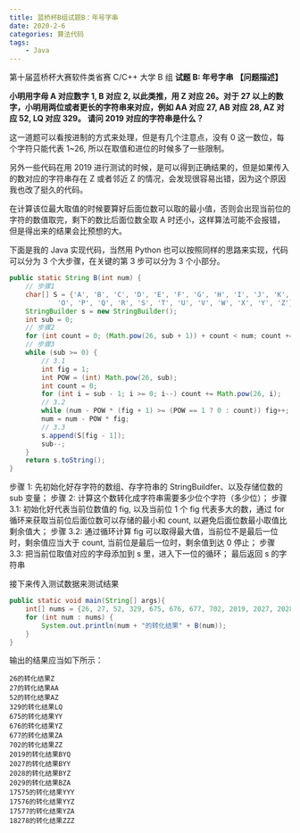 ```yaml
---
title: 蓝桥杯B组试题B：年号字串
date: 2020-2-6
categories: 算法代码
tags:
    - Java
---
```


第十届蓝桥杯大赛软件类省赛 C/C++ 大学 B 组
**试题 B: 年号字串**
**【问题描述】**

**小明用字母 A 对应数字 1, B 对应 2, 以此类推，用 Z 对应 26。对于 27 以上的数字，小明用两位或者更长的字符串来对应，例如 AA 对应 27, AB 对应 28, AZ 对应 52, LQ 对应 329。**
**请问 2019 对应的字符串是什么？**

<!--more-->

这一道题可以看按进制的方式来处理，但是有几个注意点，没有 0 这一数位，每个字符只能代表 1~26, 所以在取值和进位的时候多了一些限制。

另外一些代码在用 2019 进行测试的时候，是可以得到正确结果的，但是如果传入的数对应的字符串存在 Z 或者邻近 Z 的情况，会发现很容易出错，因为这个原因我也改了挺久的代码。

在计算该位最大取值的时候要算好后面位数可以取的最小值，否则会出现当前位的字符的数值取完，剩下的数比后面位数全取 A 时还小，这样算法可能不会报错，但是得出来的结果会比预想的大。

下面是我的 Java 实现代码，当然用 Python 也可以按照同样的思路来实现，代码可以分为 3 个大步骤，在关键的第 3 步可以分为 3 个小部分。

```Java
public static String B(int num) {
    // 步骤1
    char[] S = {'A', 'B', 'C', 'D', 'E', 'F', 'G', 'H', 'I', 'J', 'K', 'L', 'M', 'N',
            'O', 'P', 'Q', 'R', 'S', 'T', 'U', 'V', 'W', 'X', 'Y', 'Z'};
    StringBuilder s = new StringBuilder();
    int sub = 0;
    // 步骤2
    for (int count = 0; (Math.pow(26, sub + 1)) + count < num; count += Math.pow(26, sub)) sub++;
    // 步骤3
    while (sub >= 0) {
        // 3.1
        int fig = 1;
        int POW = (int) Math.pow(26, sub);
        int count = 0;
        for (int i = sub - 1; i >= 0; i--) count += Math.pow(26, i);
        // 3.2
        while (num - POW * (fig + 1) >= (POW == 1 ? 0 : count)) fig++;
        num = num - POW * fig;
        // 3.3
        s.append(S[fig - 1]);
        sub--;
    }
    return s.toString();
}
```

步骤 1: 先初始化好存字符的数组、存字符串的 StringBuildfer、以及存储位数的 sub 变量；
步骤 2: 计算这个数转化成字符串需要多少位个字符（多少位）；
步骤 3.1: 初始化好代表当前位数值的 fig, 以及当前位 1 个 fig 代表多大的数，通过 for 循环来获取当前位后面位数可以存储的最小和 count, 以避免后面位数最小取值比剩余值大；
步骤 3.2: 通过循环计算 fig 可以取得最大值，当前位不是最后一位时，剩余值应当大于 count, 当前位是最后一位时，剩余值到达 0 停止；
步骤 3.3: 把当前位取值对应的字母添加到 s 里，进入下一位的循环；
最后返回 s 的字符串

接下来传入测试数据来测试结果

```Java
public static void main(String[] args){
    int[] nums = {26, 27, 52, 329, 675, 676, 677, 702, 2019, 2027, 2028, 2029, 17575, 17576, 17577, 18278};
    for (int num : nums) {
        System.out.println(num + "的转化结果" + B(num));
    }
}
```

输出的结果应当如下所示：

```Text
26的转化结果Z
27的转化结果AA
52的转化结果AZ
329的转化结果LQ
675的转化结果YY
676的转化结果YZ
677的转化结果ZA
702的转化结果ZZ
2019的转化结果BYQ
2027的转化结果BYY
2028的转化结果BYZ
2029的转化结果BZA
17575的转化结果YYY
17576的转化结果YYZ
17577的转化结果YZA
18278的转化结果ZZZ
```
